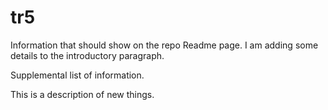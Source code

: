 # tr5

Information that should show on the repo Readme page.  I am adding some details to the introductory paragraph.

Supplemental list of information.

This is a description of new things.


